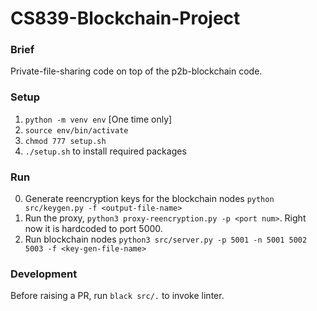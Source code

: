 # CS839-Blockchain-Project

### Brief
Private-file-sharing code on top of the p2b-blockchain code.

### Setup
1. `python -m venv env` [One time only]
2. `source env/bin/activate` 
3. `chmod 777 setup.sh`
4. `./setup.sh` to install required packages

### Run
0. Generate reencryption keys for the blockchain nodes `python src/keygen.py -f <output-file-name>`
1. Run the proxy, `python3 proxy-reencryption.py -p <port num>`. Right now it is hardcoded to port 5000. 
2. Run blockchain nodes `python3 src/server.py -p 5001 -n 5001 5002 5003 -f <key-gen-file-name>`

### Development
Before raising a PR, run `black src/.` to invoke linter.
